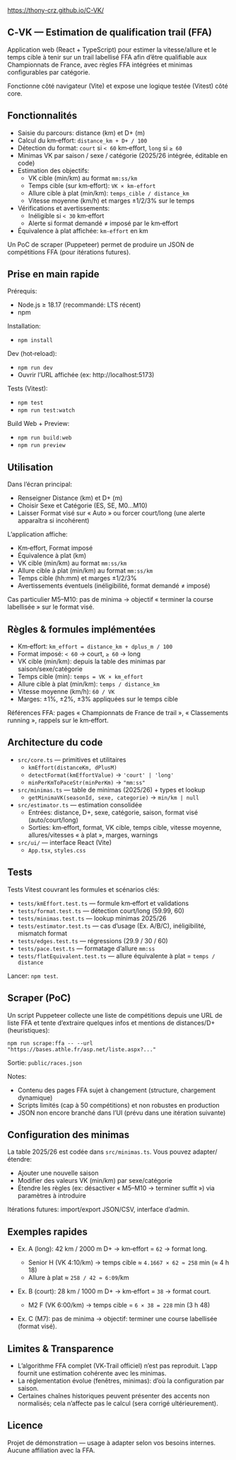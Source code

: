 https://thony-crz.github.io/C-VK/

## C‑VK — Estimation de qualification trail (FFA)

Application web (React + TypeScript) pour estimer la vitesse/allure et le temps cible à tenir sur un trail labellisé FFA afin d’être qualifiable aux Championnats de France, avec règles FFA intégrées et minimas configurables par catégorie.

Fonctionne côté navigateur (Vite) et expose une logique testée (Vitest) côté core.

## Fonctionnalités

- Saisie du parcours: distance (km) et D+ (m)
- Calcul du km‑effort: `distance_km + D+ / 100`
- Détection du format: `court` si `< 60` km‑effort, `long` si `≥ 60`
- Minimas VK par saison / sexe / catégorie (2025/26 intégrée, éditable en code)
- Estimation des objectifs:
  - VK cible (min/km) au format `mm:ss/km`
  - Temps cible (sur km‑effort): `VK × km‑effort`
  - Allure cible à plat (min/km): `temps_cible / distance_km`
  - Vitesse moyenne (km/h) et marges ±1/2/3% sur le temps
- Vérifications et avertissements:
  - Inéligible si `< 30` km‑effort
  - Alerte si format demandé ≠ imposé par le km‑effort
- Équivalence à plat affichée: `km‑effort` en km

Un PoC de scraper (Puppeteer) permet de produire un JSON de compétitions FFA (pour itérations futures).

## Prise en main rapide

Prérequis:
- Node.js ≥ 18.17 (recommandé: LTS récent)
- npm

Installation:
- `npm install`

Dev (hot‑reload):
- `npm run dev`
- Ouvrir l’URL affichée (ex: http://localhost:5173)

Tests (Vitest):
- `npm test`
- `npm run test:watch`

Build Web + Preview:
- `npm run build:web`
- `npm run preview`

## Utilisation

Dans l’écran principal:
- Renseigner Distance (km) et D+ (m)
- Choisir Sexe et Catégorie (ES, SE, M0…M10)
- Laisser Format visé sur « Auto » ou forcer court/long (une alerte apparaîtra si incohérent)

L’application affiche:
- Km‑effort, Format imposé
- Équivalence à plat (km)
- VK cible (min/km) au format `mm:ss/km`
- Allure cible à plat (min/km) au format `mm:ss/km`
- Temps cible (hh:mm) et marges ±1/2/3%
- Avertissements éventuels (inéligibilité, format demandé ≠ imposé)

Cas particulier M5–M10: pas de minima → objectif « terminer la course labellisée » sur le format visé.

## Règles & formules implémentées

- Km‑effort: `km_effort = distance_km + dplus_m / 100`
- Format imposé: `< 60` → court, `≥ 60` → long
- VK cible (min/km): depuis la table des minimas par saison/sexe/catégorie
- Temps cible (min): `temps = VK × km_effort`
- Allure cible à plat (min/km): `temps / distance_km`
- Vitesse moyenne (km/h): `60 / VK`
- Marges: ±1%, ±2%, ±3% appliquées sur le temps cible

Références FFA: pages « Championnats de France de trail », « Classements running », rappels sur le km‑effort.

## Architecture du code

- `src/core.ts` — primitives et utilitaires
  - `kmEffort(distanceKm, dPlusM)`
  - `detectFormat(kmEffortValue)` → `'court' | 'long'`
  - `minPerKmToPaceStr(minPerKm)` → `"mm:ss"`
- `src/minimas.ts` — table de minimas (2025/26) + types et lookup
  - `getMinimaVK(seasonId, sexe, categorie)` → `min/km | null`
- `src/estimator.ts` — estimation consolidée
  - Entrées: distance, D+, sexe, catégorie, saison, format visé (auto/court/long)
  - Sorties: km‑effort, format, VK cible, temps cible, vitesse moyenne, allures/vitesses « à plat », marges, warnings
- `src/ui/` — interface React (Vite)
  - `App.tsx`, `styles.css`

## Tests

Tests Vitest couvrant les formules et scénarios clés:
- `tests/kmEffort.test.ts` — formule km‑effort et validations
- `tests/format.test.ts` — détection court/long (59.99, 60)
- `tests/minimas.test.ts` — lookup minimas 2025/26
- `tests/estimator.test.ts` — cas d’usage (Ex. A/B/C), inéligibilité, mismatch format
- `tests/edges.test.ts` — régressions (29.9 / 30 / 60)
- `tests/pace.test.ts` — formatage d’allure `mm:ss`
- `tests/flatEquivalent.test.ts` — allure équivalente à plat = `temps / distance`

Lancer: `npm test`.

## Scraper (PoC)

Un script Puppeteer collecte une liste de compétitions depuis une URL de liste FFA et tente d’extraire quelques infos et mentions de distances/D+ (heuristiques):

```
npm run scrape:ffa -- --url "https://bases.athle.fr/asp.net/liste.aspx?..."
```

Sortie: `public/races.json`

Notes:
- Contenu des pages FFA sujet à changement (structure, chargement dynamique)
- Scripts limités (cap à 50 compétitions) et non robustes en production
- JSON non encore branché dans l’UI (prévu dans une itération suivante)

## Configuration des minimas

La table 2025/26 est codée dans `src/minimas.ts`. Vous pouvez adapter/étendre:
- Ajouter une nouvelle saison
- Modifier des valeurs VK (min/km) par sexe/catégorie
- Étendre les règles (ex: désactiver « M5–M10 → terminer suffit ») via paramètres à introduire

Itérations futures: import/export JSON/CSV, interface d’admin.

## Exemples rapides

- Ex. A (long): 42 km / 2000 m D+ → km‑effort = `62` → format long.
  - Senior H (VK 4:10/km) → temps cible ≈ `4.1667 × 62 ≈ 258` min (≈ 4 h 18)
  - Allure à plat ≈ `258 / 42 ≈ 6:09`/km

- Ex. B (court): 28 km / 1000 m D+ → km‑effort = `38` → format court.
  - M2 F (VK 6:00/km) → temps cible = `6 × 38 = 228` min (3 h 48)

- Ex. C (M7): pas de minima → objectif: terminer une course labellisée (format visé).

## Limites & Transparence

- L’algorithme FFA complet (VK‑Trail officiel) n’est pas reproduit. L’app fournit une estimation cohérente avec les minimas.
- La réglementation évolue (fenêtres, minimas): d’où la configuration par saison.
- Certaines chaînes historiques peuvent présenter des accents non normalisés; cela n’affecte pas le calcul (sera corrigé ultérieurement).

## Licence

Projet de démonstration — usage à adapter selon vos besoins internes. Aucune affiliation avec la FFA.

